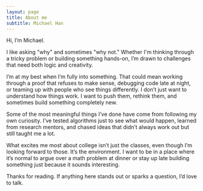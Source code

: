 ```yaml
---
layout: page
title: About me
subtitle: Michael Han
---
```


Hi, I’m Michael.

I like asking "why" and sometimes "why not." Whether I'm thinking through a tricky problem or building something hands-on, I’m drawn to challenges that need both logic and creativity.

I’m at my best when I’m fully into something. That could mean working through a proof that refuses to make sense, debugging code late at night, or teaming up with people who see things differently. I don’t just want to understand how things work. I want to push them, rethink them, and sometimes build something completely new.

Some of the most meaningful things I’ve done have come from following my own curiosity. I’ve tested algorithms just to see what would happen, learned from research mentors, and chased ideas that didn’t always work out but still taught me a lot.

What excites me most about college isn’t just the classes, even though I’m looking forward to those. It’s the environment. I want to be in a place where it’s normal to argue over a math problem at dinner or stay up late building something just because it sounds interesting.

Thanks for reading. If anything here stands out or sparks a question, I’d love to talk.


